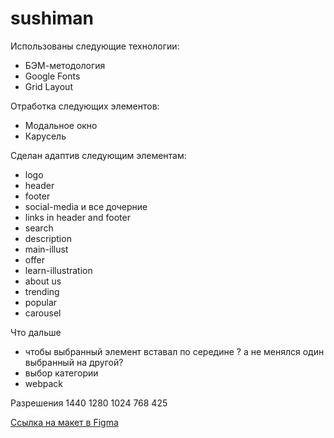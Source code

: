 # sushiman


Использованы следующие технологии:

* БЭМ-методология
* Google Fonts
* Grid Layout

Отработка следующих элементов:

* Модальное окно
* Карусель

Сделан адаптив следующим элементам:
- logo
- header
- footer
- social-media и все дочерние
- links in header and footer
- search
- description
- main-illust
- offer
- learn-illustration
- about us
- trending
- popular
- carousel

Что дальше

- чтобы выбранный элемент вставал по середине ? а не менялся один выбранный на другой?
- выбор категории
- webpack

Разрешения
1440
1280
1024
768
425


[Ссылка на макет в Figma](https://www.figma.com/file/LvgbR5dcQ0ZnAChDqaP6p8/Sushiman-FoodLandingPages?type=design&node-id=0-1&t=kGhMFrxDwt97gOaQ-0)